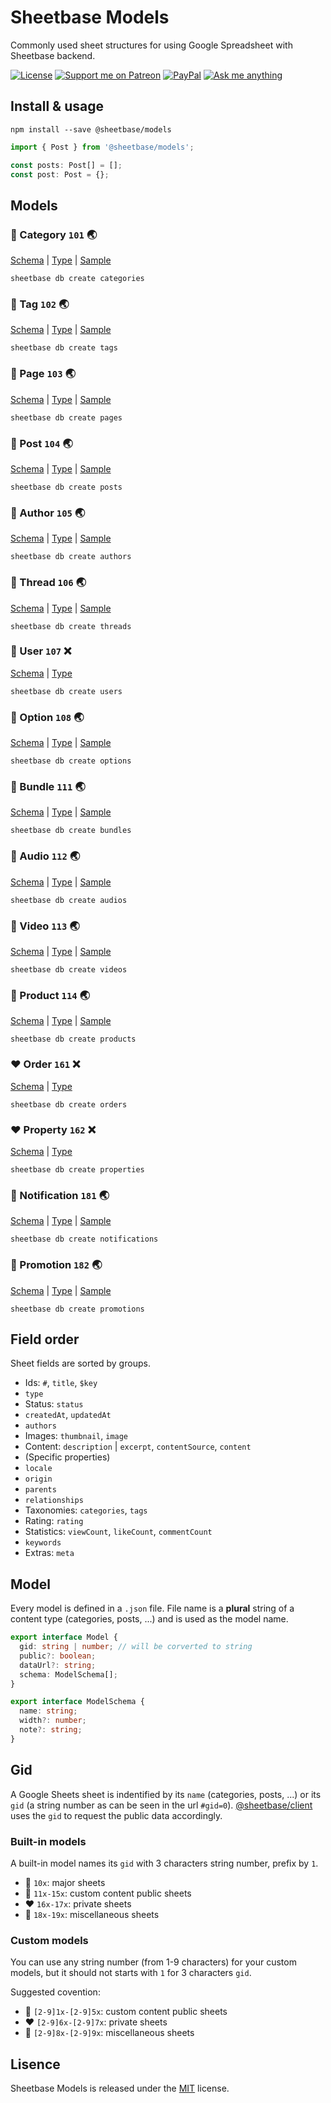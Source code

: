 # Sheetbase Models

Commonly used sheet structures for using Google Spreadsheet with Sheetbase backend.

<!-- <block:header> -->

[![License][license_badge]][license_url] [![Support me on Patreon][patreon_badge]][patreon_url] [![PayPal][paypal_donate_badge]][paypal_donate_url] [![Ask me anything][ask_me_badge]][ask_me_url]

<!-- </block:header> -->

## Install & usage

`npm install --save @sheetbase/models`

```ts
import { Post } from '@sheetbase/models';

const posts: Post[] = [];
const post: Post = {};

```

## Models

### :blue_heart: Category `101` :earth_asia:

[Schema](https://github.com/sheetbase/models/blob/master/models/categories.json) | [Type](https://github.com/sheetbase/models/blob/master/src/category.ts) | [Sample](https://github.com/sheetbase/models/blob/master/data/categories.json)

`sheetbase db create categories`

### :blue_heart: Tag `102` :earth_asia:

[Schema](https://github.com/sheetbase/models/blob/master/models/tags.json) | [Type](https://github.com/sheetbase/models/blob/master/src/tag.ts) | [Sample](https://github.com/sheetbase/models/blob/master/data/tags.json)

`sheetbase db create tags`

### :blue_heart: Page `103` :earth_asia:

[Schema](https://github.com/sheetbase/models/blob/master/models/pages.json) | [Type](https://github.com/sheetbase/models/blob/master/src/page.ts) | [Sample](https://github.com/sheetbase/models/blob/master/data/pages.json)

`sheetbase db create pages`

### :blue_heart: Post `104` :earth_asia:

[Schema](https://github.com/sheetbase/models/blob/master/models/posts.json) | [Type](https://github.com/sheetbase/models/blob/master/src/post.ts) | [Sample](https://github.com/sheetbase/models/blob/master/data/posts.json)

`sheetbase db create posts`

### :blue_heart: Author `105` :earth_asia:

[Schema](https://github.com/sheetbase/models/blob/master/models/authors.json) | [Type](https://github.com/sheetbase/models/blob/master/src/author.ts) | [Sample](https://github.com/sheetbase/models/blob/master/data/authors.json)

`sheetbase db create authors`

### :blue_heart: Thread `106` :earth_asia:

[Schema](https://github.com/sheetbase/models/blob/master/models/threads.json) | [Type](https://github.com/sheetbase/models/blob/master/src/thread.ts) | [Sample](https://github.com/sheetbase/models/blob/master/data/threads.json)

`sheetbase db create threads`

### :blue_heart: User `107` :x:

[Schema](https://github.com/sheetbase/models/blob/master/models/users.json) | [Type](https://github.com/sheetbase/models/blob/master/src/user.ts)

`sheetbase db create users`

### :blue_heart: Option `108` :earth_asia:

[Schema](https://github.com/sheetbase/models/blob/master/models/options.json) | [Type](https://github.com/sheetbase/models/blob/master/src/option.ts) | [Sample](https://github.com/sheetbase/models/blob/master/data/options.json)

`sheetbase db create options`

### :green_heart: Bundle `111` :earth_asia:

[Schema](https://github.com/sheetbase/models/blob/master/models/bundles.json) | [Type](https://github.com/sheetbase/models/blob/master/src/bundle.ts) | [Sample](https://github.com/sheetbase/models/blob/master/data/bundles.json)

`sheetbase db create bundles`

### :green_heart: Audio `112` :earth_asia:

[Schema](https://github.com/sheetbase/models/blob/master/models/audios.json) | [Type](https://github.com/sheetbase/models/blob/master/src/audio.ts) | [Sample](https://github.com/sheetbase/models/blob/master/data/audios.json)

`sheetbase db create audios`

### :green_heart: Video `113` :earth_asia:

[Schema](https://github.com/sheetbase/models/blob/master/models/videos.json) | [Type](https://github.com/sheetbase/models/blob/master/src/video.ts) | [Sample](https://github.com/sheetbase/models/blob/master/data/videos.json)

`sheetbase db create videos`

### :green_heart: Product `114` :earth_asia:

[Schema](https://github.com/sheetbase/models/blob/master/models/products.json) | [Type](https://github.com/sheetbase/models/blob/master/src/product.ts) | [Sample](https://github.com/sheetbase/models/blob/master/data/products.json)

`sheetbase db create products`

### :heart: Order `161` :x:

[Schema](https://github.com/sheetbase/models/blob/master/models/orders.json) | [Type](https://github.com/sheetbase/models/blob/master/src/order.ts)

`sheetbase db create orders`

### :heart: Property `162` :x:

[Schema](https://github.com/sheetbase/models/blob/master/models/properties.json) | [Type](https://github.com/sheetbase/models/blob/master/src/property.ts)

`sheetbase db create properties`

### :purple_heart: Notification `181` :earth_asia:

[Schema](https://github.com/sheetbase/models/blob/master/models/notifications.json) | [Type](https://github.com/sheetbase/models/blob/master/src/notification.ts) | [Sample](https://github.com/sheetbase/models/blob/master/data/notifications.json)

`sheetbase db create notifications`

### :purple_heart: Promotion `182` :earth_asia:

[Schema](https://github.com/sheetbase/models/blob/master/models/promotions.json) | [Type](https://github.com/sheetbase/models/blob/master/src/promotion.ts) | [Sample](https://github.com/sheetbase/models/blob/master/data/promotions.json)

`sheetbase db create promotions`

## Field order

Sheet fields are sorted by groups.

- Ids: `#`, `title`, `$key`
- `type`
- Status: `status`
- `createdAt`, `updatedAt`
- `authors`
- Images: `thumbnail`, `image`
- Content: `description` | `excerpt`, `contentSource`, `content`
- (Specific properties)
- `locale`
- `origin`
- `parents`
- `relationships`
- Taxonomies: `categories`, `tags`
- Rating: `rating`
- Statistics: `viewCount`, `likeCount`, `commentCount`
- `keywords`
- Extras: `meta`

## Model

Every model is defined in a `.json` file. File name is a **plural** string of a content type (categories, posts, ...) and is used as the model name.

```ts
export interface Model {
  gid: string | number; // will be corverted to string
  public?: boolean;
  dataUrl?: string;
  schema: ModelSchema[];
}

export interface ModelSchema {
  name: string;
  width?: number;
  note?: string;
}
```

## Gid

A Google Sheets sheet is indentified by its `name` (categories, posts, ...) or its `gid` (a string number as can be seen in the url `#gid=0`). [@sheetbase/client](https://github.com/sheetbase/client) uses the `gid` to request the public data accordingly.

### Built-in models

A built-in model names its `gid` with 3 characters string number, prefix by `1`.

- :blue_heart: `10x`: major sheets
- :green_heart: `11x-15x`: custom content public sheets
- :heart: `16x-17x`: private sheets
- :purple_heart: `18x-19x`: miscellaneous sheets

### Custom models

You can use any string number (from 1-9 characters) for your custom models, but it should not starts with `1` for 3 characters `gid`.

Suggested covention:

- :green_heart: `[2-9]1x-[2-9]5x`: custom content public sheets
- :heart: `[2-9]6x-[2-9]7x`: private sheets
- :purple_heart: `[2-9]8x-[2-9]9x`: miscellaneous sheets

## Lisence

Sheetbase Models is released under the [MIT](https://github.com/sheetbase/models/blob/master/LICENSE) license.

<!-- <block:footer> -->

[license_badge]: https://img.shields.io/github/license/mashape/apistatus.svg
[license_url]: https://github.com/sheetbase/models/blob/master/LICENSE
[patreon_badge]: https://lamnhan.github.io/assets/images/badges/patreon.svg
[patreon_url]: https://www.patreon.com/lamnhan
[paypal_donate_badge]: https://lamnhan.github.io/assets/images/badges/paypal_donate.svg
[paypal_donate_url]: https://www.paypal.me/lamnhan
[ask_me_badge]: https://img.shields.io/badge/ask/me-anything-1abc9c.svg
[ask_me_url]: https://m.me/sheetbase

<!-- </block:footer> -->